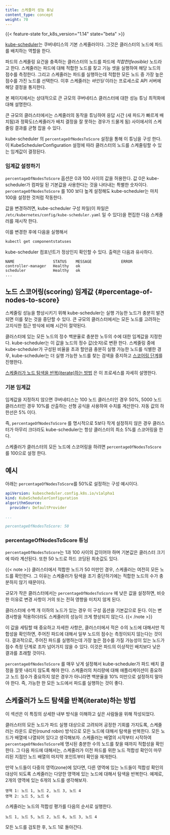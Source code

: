 ```yaml
---
title: 스케줄러 성능 튜닝
content_type: concept
weight: 70
---
```


<!-- overview -->

{{< feature-state for_k8s_version="1.14" state="beta" >}}

[kube-scheduler](/ko/docs/concepts/scheduling-eviction/kube-scheduler/#kube-scheduler)는
쿠버네티스의 기본 스케줄러이다. 그것은 클러스터의
노드에 파드를 배치하는 역할을 한다.

파드의 스케줄링 요건을 충족하는
클러스터의 노드를 파드에 _적합한(feasible)_ 노드라고 한다. 스케줄러는
파드에 대해 적합한 노드를 찾고 기능 셋을 실행하여 해당 노드의 점수를
측정한다. 그리고 스케줄러는 파드를 실행하는데 적합한 모든 노드 중 가장
높은 점수를 가진 노드를 선택한다. 이후 스케줄러는 _바인딩_ 이라는 프로세스로
API 서버에 해당 결정을 통지한다.

본 페이지에서는 상대적으로 큰 규모의 쿠버네티스 클러스터에 대한 성능 튜닝
최적화에 대해 설명한다.



<!-- body -->

큰 규모의 클러스터에서는 스케줄러의 동작을 튜닝하여 응답 시간
(새 파드가 빠르게 배치됨)과 정확도(스케줄러가 배치 결정을 잘 못하는 경우가 드물게 됨)
사이에서의 스케줄링 결과를 균형 잡을 수 있다.

kube-scheduler 의 `percentageOfNodesToScore` 설정을 통해
이 튜닝을 구성 한다. 이 KubeSchedulerConfiguration 설정에 따라 클러스터의
노드를 스케줄링할 수 있는 임계값이 결정된다.

### 임계값 설정하기

`percentageOfNodesToScore` 옵션은 0과 100 사이의 값을
허용한다. 값 0은 kube-scheduler가 컴파일 된 기본값을
사용한다는 것을 나타내는 특별한 숫자이다.
`percentageOfNodesToScore` 를 100 보다 높게 설정해도 kube-scheduler는
마치 100을 설정한 것처럼 작동한다.

값을 변경하려면, kube-scheduler 구성 파일(이 파일은 `/etc/kubernetes/config/kube-scheduler.yaml`
일 수 있다)을 편집한 다음 스케줄러를 재시작 한다.

이를 변경한 후에 다음을 실행해서
```bash
kubectl get componentstatuses
```
kube-scheduler 컴포넌트가 정상인지 확인할 수 있다. 출력은 다음과 유사하다.
```
NAME                 STATUS    MESSAGE             ERROR
controller-manager   Healthy   ok
scheduler            Healthy   ok
...
```

## 노드 스코어링(scoring) 임계값 {#percentage-of-nodes-to-score}

스케줄링 성능을 향상시키기 위해 kube-scheduler는 실행 가능한
노드가 충분히 발견되면 이를 찾는 것을 중단할 수 있다. 큰 규모의 클러스터에서는
모든 노드를 고려하는 고지식한 접근 방식에 비해 시간이 절약된다.

클러스터에 있는 모든 노드의 정수 백분율로 충분한 노두의 수에
대한 임계값을 지정한다. kube-scheduler는 이 값을 노드의
정수 값(숫자)로 변환 한다. 스케줄링 중에 kube-scheduler가 구성된
비율을 초과 할만큼 충분히 실행 가능한 노드를 식별한 경우, kube-scheduler는
더 실행 가능한 노드를 찾는 검색을 중지하고
[스코어링 단계](/ko/docs/concepts/scheduling-eviction/kube-scheduler/#kube-scheduler-implementation)를 진행한다.

[스케줄러가 노드 탐색을 반복(iterate)하는 방법](#스케줄러가-노드-탐색을-반복-iterate-하는-방법)
은 이 프로세스를 자세히 설명한다.

### 기본 임계값

임계값을 지정하지 않으면 쿠버네티스는 100 노드 클러스터인
경우 50%, 5000 노드 클러스터인 경우 10%를 산출하는
선형 공식을 사용하여 수치를 계산한다. 자동 값의 하한선은 5% 이다.

즉, `percentageOfNodesToScore` 를 명시적으로 5보다 작게 설정하지
않은 경우 클러스터가 아무리 크더라도 kube-scheduler는
항상 클러스터의 최소 5%를 스코어링을 한다.

스케줄러가 클러스터의 모든 노드에 스코어링을 하려면
`percentageOfNodesToScore` 를 100으로 설정 한다.

## 예시

아래는 `percentageOfNodesToScore`를 50%로 설정하는 구성 예시이다.

```yaml
apiVersion: kubescheduler.config.k8s.io/v1alpha1
kind: KubeSchedulerConfiguration
algorithmSource:
  provider: DefaultProvider

...

percentageOfNodesToScore: 50
```


### percentageOfNodesToScore 튜닝

`percentageOfNodesToScore`는 1과 100 사이의 값이어야 하며
기본값은 클러스터 크기에 따라 계산된다. 또한 50 노드로 하드 코딩된
최솟값도 있다.

{{< note >}} 클러스터에서 적합한 노드가 50 미만인 경우, 스케줄러는 여전히
모든 노드를 확인한다. 그 이유는 스케줄러가 탐색을 조기 중단하기에는 적합한
노드의 수가 충분하지 않기 때문이다.

규모가 작은 클러스터에서는 `percentageOfNodesToScore` 에 낮은 값을 설정하면,
비슷한 이유로 변경 사항이 거의 또는 전혀 영향을 미치지 않게 된다.

클러스터에 수백 개 이하의 노드가 있는 경우 이 구성 옵션을
기본값으로 둔다. 이는 변경사항을 적용하더라도 스케줄러의
성능이 크게 향상되지 않는다.
{{< /note >}}

이 값을 세팅할 때 중요하고 자세한 사항은, 클러스터에서
적은 수의 노드에 대해서만 적합성을 확인하면, 주어진 파드에 대해서
일부 노드의 점수는 측정이되지 않는다는 것이다. 결과적으로, 주어진 파드를 실행하는데
가장 높은 점수를 가질 가능성이 있는 노드가 점수 측정 단계로 조차 넘어가지
않을 수 있다. 이것은 파드의 이상적인 배치보다 낮은 결과를 초래할 것이다.

`percentageOfNodesToScore` 를 매우 낮게 설정해서 kube-scheduler가
파드 배치 결정을 잘못 내리지 않도록 해야 한다. 스케줄러의 처리량에
대해 애플리케이션이 중요하고 노드 점수가 중요하지 않은 경우가 아니라면
백분율을 10% 미만으로 설정하지 말아야 한다. 즉, 가능한 한
모든 노드에서 파드를 실행하는 것이 좋다.

## 스케줄러가 노드 탐색을 반복(iterate)하는 방법

이 섹션은 이 특징의 상세한 내부 방식을 이해하고 싶은 사람들을
위해 작성되었다.

클러스터의 모든 노드가 파드 실행 대상으로 고려되어 공정한 기회를
가지도록, 스케줄러는 라운드 로빈(round robin) 방식으로 모든 노드에 대해서 탐색을
반복한다. 모든 노드가 배열에 나열되어 있다고 생각해보자. 스케줄러는 배열의
시작부터 시작하여 `percentageOfNodesToScore`에 명시된 충분한 수의 노드를
찾을 때까지 적합성을 확인한다. 그 다음 파드에 대해서는, 스케줄러가
이전 파드를 위한 노드 적합성 확인이 마무리된 지점인 노드 배열의 마지막
포인트부터 확인을 재개한다.

만약 노드들이 다중의 영역(zone)에 있다면, 다른 영역에 있는 노드들이 적합성
확인의 대상이 되도록 스케줄러는 다양한 영역에 있는 노드에 대해서
탐색을 반복한다. 예제로, 2개의 영역에 있는 6개의 노드를 생각해보자.

```
영역 1: 노드 1, 노드 2, 노드 3, 노드 4
영역 2: 노드 5, 노드 6
```

스케줄러는 노드의 적합성 평가를 다음의 순서로 실행한다.

```
노드 1, 노드 5, 노드 2, 노드 6, 노드 3, 노드 4
```

모든 노드를 검토한 후, 노드 1로 돌아간다.
